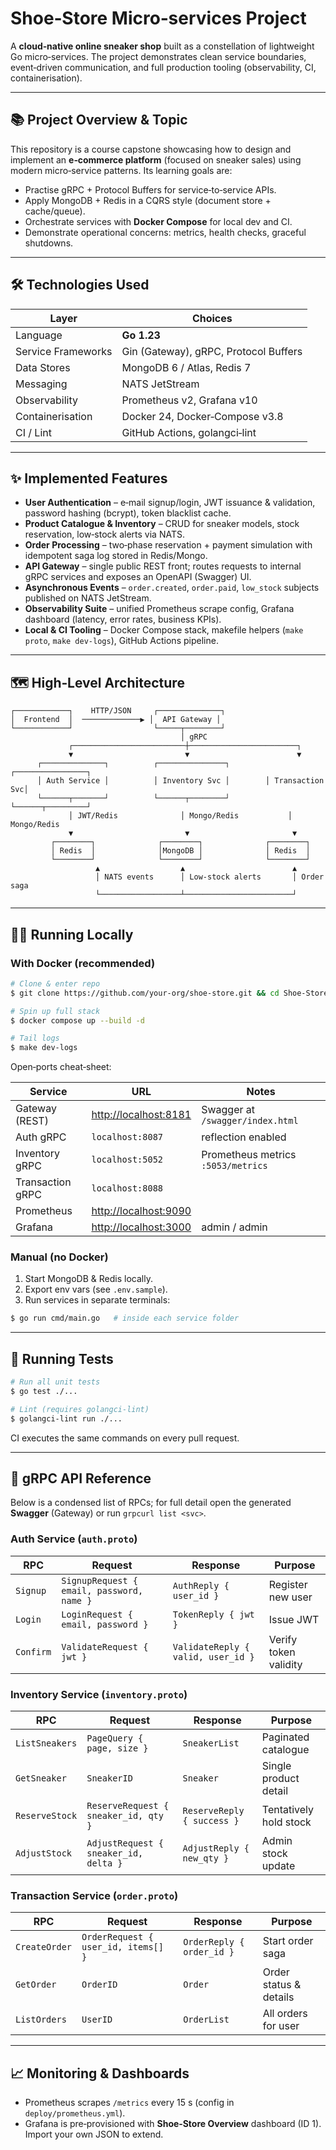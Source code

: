 # Shoe‑Store Micro‑services Project

A **cloud‑native online sneaker shop** built as a constellation of lightweight Go micro‑services.  The project demonstrates clean service boundaries, event‑driven communication, and full production tooling (observability, CI, containerisation).

---

## 📚 Project Overview & Topic

This repository is a course capstone showcasing how to design and implement an **e‑commerce platform** (focused on sneaker sales) using modern micro‑service patterns. Its learning goals are:

* Practise gRPC + Protocol Buffers for service‑to‑service APIs.
* Apply MongoDB + Redis in a CQRS style (document store + cache/queue).
* Orchestrate services with **Docker Compose** for local dev and CI.
* Demonstrate operational concerns: metrics, health checks, graceful shutdowns.

---

## 🛠️ Technologies Used

| Layer              | Choices                               |
| ------------------ | ------------------------------------- |
| Language           | **Go 1.23**                           |
| Service Frameworks | Gin (Gateway), gRPC, Protocol Buffers |
| Data Stores        | MongoDB 6 / Atlas, Redis 7            |
| Messaging          | NATS JetStream                        |
| Observability      | Prometheus v2, Grafana v10            |
| Containerisation   | Docker 24, Docker‑Compose v3.8        |
| CI / Lint          | GitHub Actions, golangci‑lint         |

---

## ✨ Implemented Features

* **User Authentication** – e‑mail signup/login, JWT issuance & validation, password hashing (bcrypt), token blacklist cache.
* **Product Catalogue & Inventory** – CRUD for sneaker models, stock reservation, low‑stock alerts via NATS.
* **Order Processing** – two‑phase reservation + payment simulation with idempotent saga log stored in Redis/Mongo.
* **API Gateway** – single public REST front; routes requests to internal gRPC services and exposes an OpenAPI (Swagger) UI.
* **Asynchronous Events** – `order.created`, `order.paid`, `low_stock` subjects published on NATS JetStream.
* **Observability Suite** – unified Prometheus scrape config, Grafana dashboard (latency, error rates, business KPIs).
* **Local & CI Tooling** – Docker Compose stack, makefile helpers (`make proto`, `make dev-logs`), GitHub Actions pipeline.

---

## 🗺️ High‑Level Architecture

```text
┌────────────┐    HTTP/JSON     ┌──────────────┐
│  Frontend  │  ─────────────▶ │  API Gateway │
└────────────┘                  └─────┬────────┘
                                      │ gRPC
             ┌─────────────────────────┼────────────────────────┐
             ▼                         ▼                        ▼
      ┌──────────────┐          ┌───────────────┐        ┌────────────────┐
      │ Auth Service │          │ Inventory Svc │        │ Transaction Svc│
      └──────┬───────┘          └──────┬────────┘        └──────┬─────────┘
             │ JWT/Redis              │ Mongo/Redis           │ Mongo/Redis
             ▼                         ▼                       ▼
         ┌────────┐              ┌────────┐              ┌────────┐
         │ Redis  │              │MongoDB │              │ Redis  │
         └────────┘              └────────┘              └────────┘
                   ▲                  ▲                        ▲
                   │ NATS events      │ Low‑stock alerts       │ Order saga
                   └──────────────────┴────────────────────────┘
```

---

## 🏃‍♀️ Running Locally

### With Docker (recommended)

```bash
# Clone & enter repo
$ git clone https://github.com/your‑org/shoe‑store.git && cd Shoe‑Store‑master

# Spin up full stack
$ docker compose up --build -d

# Tail logs
$ make dev-logs
```

Open‑ports cheat‑sheet:

| Service          | URL                                            | Notes                              |
| ---------------- | ---------------------------------------------- | ---------------------------------- |
| Gateway (REST)   | [http://localhost:8181](http://localhost:8181) | Swagger at `/swagger/index.html`   |
| Auth gRPC        | `localhost:8087`                               | reflection enabled                 |
| Inventory gRPC   | `localhost:5052`                               | Prometheus metrics `:5053/metrics` |
| Transaction gRPC | `localhost:8088`                               |                                    |
| Prometheus       | [http://localhost:9090](http://localhost:9090) |                                    |
| Grafana          | [http://localhost:3000](http://localhost:3000) | admin / admin                      |

### Manual (no Docker)

1. Start MongoDB & Redis locally.
2. Export env vars (see `.env.sample`).
3. Run services in separate terminals:

```bash
$ go run cmd/main.go   # inside each service folder
```

---

## 🧪 Running Tests

```bash
# Run all unit tests
$ go test ./...

# Lint (requires golangci‑lint)
$ golangci-lint run ./...
```

CI executes the same commands on every pull request.

---

## 🔌 gRPC API Reference

Below is a condensed list of RPCs; for full detail open the generated **Swagger** (Gateway) or run `grpcurl list <svc>`.

### Auth Service (`auth.proto`)

| RPC        | Request                                   | Response                           | Purpose               |
| ---------- | ----------------------------------------- | ---------------------------------- | --------------------- |
| `Signup`   | `SignupRequest { email, password, name }` | `AuthReply { user_id }`            | Register new user     |
| `Login`    | `LoginRequest { email, password }`        | `TokenReply { jwt }`               | Issue JWT             |
| `Confirm`  | `ValidateRequest { jwt }`                 | `ValidateReply { valid, user_id }` | Verify token validity |

### Inventory Service (`inventory.proto`)

| RPC            | Request                               | Response                   | Purpose                |
| -------------- | ------------------------------------- | -------------------------- | ---------------------- |
| `ListSneakers` | `PageQuery { page, size }`            | `SneakerList`              | Paginated catalogue    |
| `GetSneaker`   | `SneakerID`                           | `Sneaker`                  | Single product detail  |
| `ReserveStock` | `ReserveRequest { sneaker_id, qty }`  | `ReserveReply { success }` | Tentatively hold stock |
| `AdjustStock`  | `AdjustRequest { sneaker_id, delta }` | `AdjustReply { new_qty }`  | Admin stock update     |

### Transaction Service (`order.proto`)

| RPC           | Request                             | Response                  | Purpose                |
| ------------- | ----------------------------------- | ------------------------- | ---------------------- |
| `CreateOrder` | `OrderRequest { user_id, items[] }` | `OrderReply { order_id }` | Start order saga       |
| `GetOrder`    | `OrderID`                           | `Order`                   | Order status & details |
| `ListOrders`  | `UserID`                            | `OrderList`               | All orders for user    |

---

## 📈 Monitoring & Dashboards

* Prometheus scrapes `/metrics` every 15 s (config in `deploy/prometheus.yml`).
* Grafana is pre‑provisioned with **Shoe‑Store Overview** dashboard (ID 1). Import your own JSON to extend.
